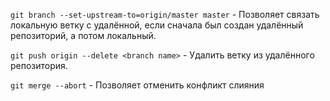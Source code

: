 ```git branch --set-upstream-to=origin/master master``` - Позволяет связать локальную ветку с удалённой, если сначала был создан удалённый репозиторий, а потом локальный.  

```git push origin --delete <branch name>``` - Удалить ветку из удалённого репозитория.

```git merge --abort``` - Позволяет отменить конфликт слияния
